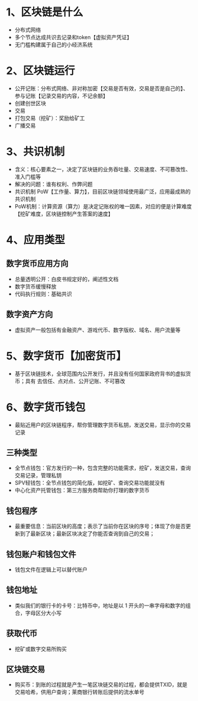 # 1、区块链是什么
- 分布式网络
- 多个节点达成共识去记录和token【虚拟资产凭证】
- 无门槛构建属于自己的小经济系统

# 2、区块链运行
- 公开记账：分布式网络、非对称加密【交易是否有效，交易是否是自己的】、参与记账【记录交易的内容，不记余额】
- 创建创世区块
- 交易
- 打包交易（挖矿）：奖励给矿工
- 广播交易

# 3、共识机制
- 含义：核心要素之一，决定了区块链的业务吞吐量、交易速度、不可篡改性、准入门槛等
- 解决的问题：谁有权利、作弊问题
- 共识机制 PoW【工作量、算力】，目前区块链领域使用最广泛，应用最成熟的共识机制
- PoW机制：计算资源（算力）是决定记账权的唯一因素，对应的便是计算难度【挖矿难度，区块链控制产生答案的速度】

# 4、应用类型
## 数字货币应用方向
- 总量透明公开：白皮书规定好的，阐述性文档
- 数字货币缓慢释放
- 代码执行规则：基础共识
## 数字资产方向
- 虚拟资产一般包括有金融资产、游戏代币、数字版权、域名、用户流量等

# 5、数字货币【加密货币】
- 基于区块链技术，全球范围内公开发行，并且没有任何国家政府背书的虚拟货币；具有 去信任、点对点、公开记账、不可篡改 

# 6、数字货币钱包
- 最贴近用户的区块链程序，帮你管理数字货币私钥，发送交易，显示你的交易记录
## 三种类型
- 全节点钱包：官方发行的一种，包含完整的功能需求，挖矿，发送交易，查询交易记录，管理私钥
- SPV轻钱包：全节点钱包的简化版，如挖矿、查询交易功能就没有
- 中心化资产托管钱包：第三方服务商帮助你打理的数字货币
## 钱包程序
- 最重要信息：当前区块的高度；表示了当前你在区块的序号；体现了你是否更新到了最新区块；最新区块决定了你能否查询到自己的交易；
## 钱包账户和钱包文件
- 钱包文件在逻辑上可以替代账户
## 钱包地址
- 类似我们的银行卡的卡号：比特币中，地址是以 1 开头的一串字母和数字的组合，字母区分大小写
## 获取代币
- 挖矿或数字交易所购买
## 区块链交易
- 购买币：到账的过程就是产生一笔区块链交易的过程，都会提供TXID，就是交易哈希，供用户查询；莱商银行转账后提供的流水单号





























